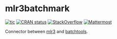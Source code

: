 # mlr3batchmark

[![tic](https://github.com/mlr-org/mlr3batchmark/workflows/tic/badge.svg)](https://github.com/mlr-org/mlr3batchmark/actions?query=workflow%3Atic)
[![CRAN status](https://www.r-pkg.org/badges/version/mlr3batchmark)](https://CRAN.R-project.org/package=mlr3batchmark)
[![StackOverflow](https://img.shields.io/badge/stackoverflow-mlr3-orange.svg)](https://stackoverflow.com/questions/tagged/mlr3)
[![Mattermost](https://img.shields.io/badge/chat-mattermost-orange.svg)](https://lmmisld-lmu-stats-slds.srv.mwn.de/mlr_invite/)

Connector between [mlr3](https://github.com/mlr-org/mlr3) and [batchtools](https://mllg.github.io/batchtools/).
